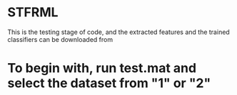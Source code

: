 # STFRML
This is the testing stage of code, and the extracted features and the trained classifiers can be downloaded from 

To begin with, run test.mat and select the dataset from "1" or "2"
=


